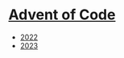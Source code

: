 # [Advent of Code](https://adventofcode.com/)

* [2022](https://github.com/torrescereno/adventofcode/tree/2022)
* [2023](https://github.com/torrescereno/adventofcode/tree/2023)